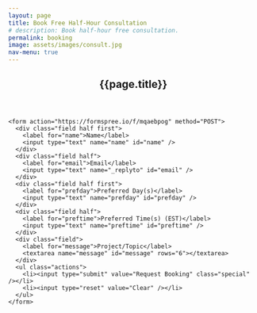 ```yaml
---
layout: page
title: Book Free Half-Hour Consultation
# description: Book half-hour free consultation.
permalink: booking
image: assets/images/consult.jpg
nav-menu: true
---
```


<!-- Main -->
<div id="main" class="alt">
<section id="one">
	<div class="inner">
		<header class="major">
			<h1>{{page.title}}</h1>
		</header>

    <form action="https://formspree.io/f/mqaebpog" method="POST">
      <div class="field half first">
        <label for="name">Name</label>
        <input type="text" name="name" id="name" />
      </div>
      <div class="field half">
        <label for="email">Email</label>
        <input type="text" name="_replyto" id="email" />
      </div>
      <div class="field half first">
        <label for="prefday">Preferred Day(s)</label>
        <input type="text" name="prefday" id="prefday" />
      </div>
      <div class="field half">
        <label for="preftime">Preferred Time(s) (EST)</label>
        <input type="text" name="preftime" id="preftime" />
      </div>
      <div class="field">
        <label for="message">Project/Topic</label>
        <textarea name="message" id="message" rows="6"></textarea>
      </div>
      <ul class="actions">
        <li><input type="submit" value="Request Booking" class="special" /></li>
        <li><input type="reset" value="Clear" /></li>
      </ul>
    </form>

  </div>
</section>
</div>